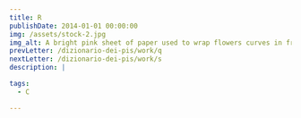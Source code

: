 ```yaml
---
title: R
publishDate: 2014-01-01 00:00:00
img: /assets/stock-2.jpg
img_alt: A bright pink sheet of paper used to wrap flowers curves in front of rich blue background
prevLetter: /dizionario-dei-pis/work/q
nextLetter: /dizionario-dei-pis/work/s
description: |

tags:
  - C

---
```


